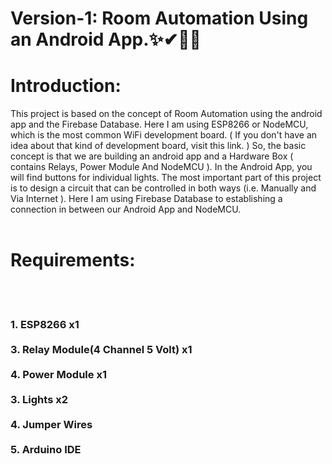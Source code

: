# Version-1: Room Automation Using an Android App.✨✔🤳🤳


<h1>Introduction:</h1>
This project is based on the concept of Room Automation using the android app and the Firebase Database. Here I am using ESP8266 or NodeMCU, which is the most common WiFi development board. ( If you don't have an idea about that kind of development board, visit this link. ) So, the basic concept is that we are building an android app and a Hardware Box ( contains Relays, Power Module And NodeMCU ). In the Android App, you will find buttons for individual lights. The most important part of this project is to design a circuit that can be controlled in both ways (i.e. Manually and Via Internet ). Here I am using Firebase Database to establishing a connection in between our Android App and NodeMCU.
<br></br>
<h1>Requirements:</h1><br></br>
<h3>1. ESP8266 x1<br></br>3. Relay Module(4 Channel 5 Volt) x1<br></br>4. Power Module x1<br></br>3. Lights x2<br></br>4. Jumper Wires<br></br>5. Arduino IDE
<br></br></h3>
